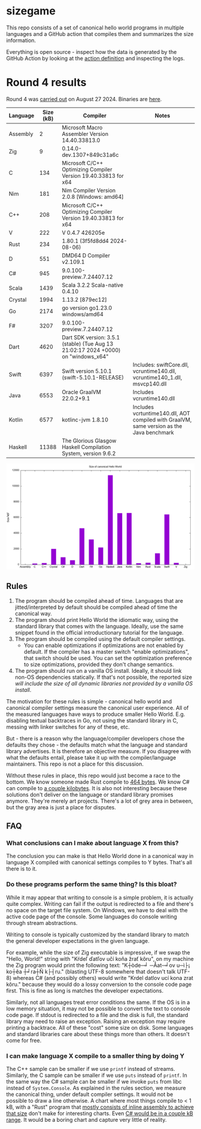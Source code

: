 # sizegame

This repo consists of a set of canonical hello world programs in multiple languages and a GitHub action that compiles them and summarizes the size information.

Everything is open source - inspect how the data is generated by the GitHub Action by looking at the [action definition](.github/workflows/ci.yml) and inspecting the logs.

# Round 4 results

Round 4 was [carried out](https://github.com/MichalStrehovsky/sizegame/actions/runs/10575894184) on August 27 2024. Binaries are [here](https://github.com/MichalStrehovsky/sizegame/releases/tag/round-004).

| Language | Size (kB) | Compiler                                                                             | Notes                                                                                       |
|----------|-----------|--------------------------------------------------------------------------------------|---------------------------------------------------------------------------------------------|
| Assembly | 2         | Microsoft Macro Assembler   Version 14.40.33813.0                                    |                                                                                             |
| Zig      | 9         | 0.14.0-dev.1307+849c31a6c                                                            |                                                                                             |
| C        | 134       | Microsoft C/C++ Optimizing   Compiler Version 19.40.33813 for x64                    |                                                                                             |
| Nim      | 181       | Nim Compiler Version 2.0.8   [Windows: amd64]                                        |                                                                                             |
| C++      | 208       | Microsoft C/C++ Optimizing   Compiler Version 19.40.33813 for x64                    |                                                                                             |
| V        | 222       | V 0.4.7 426205e                                                                      |                                                                                             |
| Rust     | 234       | 1.80.1 (3f5fd8dd4 2024-08-06)                                                        |                                                                                             |
| D        | 551       | DMD64 D Compiler v2.109.1                                                            |                                                                                             |
| C#       | 945       | 9.0.100-preview.7.24407.12                                                           |                                                                                             |
| Scala    | 1439      | Scala 3.2.2 Scala-native 0.4.10                                                      |                                                                                             |
| Crystal  | 1994      | 1.13.2 [879ec12]                                                                     |                                                                                             |
| Go       | 2174      | go version go1.23.0   windows/amd64                                                  |                                                                                             |
| F#       | 3207      | 9.0.100-preview.7.24407.12                                                           |                                                                                             |
| Dart     | 4620      | Dart SDK version: 3.5.1 (stable)   (Tue Aug 13 21:02:17 2024 +0000) on "windows_x64" |                                                                                             |
| Swift    | 6397      | Swift version 5.10.1   (swift-5.10.1-RELEASE)                                        | Includes: swiftCore.dll,   vcruntime140.dll, vcruntime140_1.dll, msvcp140.dll               |
| Java     | 6553      | Oracle GraalVM 22.0.2+9.1                                                            | Includes vcruntime140.dll                                                                   |
| Kotlin   | 6577      | kotlinc-jvm 1.8.10                                                                   | Includes vcrtuntime140.dll, AOT   compiled with GraalVM, same version as the Java benchmark |
| Haskell  | 11388     | The Glorious Glasgow Haskell   Compilation System, version 9.6.2                     |                                                                                             |

![The above table presented as a bar chart](report.png)

## Rules

1. The program should be compiled ahead of time. Languages that are jitted/interpreted by default should be compiled ahead of time the canonical way.
2. The program should print Hello World the idiomatic way, using the standard library that comes with the language. Ideally, use the same snippet found in the official introductionary tutorial for the language.
3. The program should be compiled using the default compiler settings.
   * You can enable optimizations if optimizations are not enabled by default. If the compiler has a master switch "enable optimizations", that switch should be used. You can set the optimization preference to size optimizations, provided they don't change semantics.
4. The program should run on a vanilla OS install. Ideally, it should link non-OS dependencies statically. If that's not possible, the reported size _will include the size of all dynamic libraries not provided by a vanilla OS install_.

The motivation for these rules is simple - canonical hello world and canonical compiler settings measure the canonical user experience. All of the measured languages have ways to produce smaller Hello World. E.g. disabling textual backtraces in Go, not using the standard library in C, messing with linker switches for any of these, etc.

But - there is a reason why the language/compiler developers chose the defaults they chose - the defaults match what the language and standard library advertises. It is therefore an objective measure. If you disagree with what the defaults entail, please take it up with the compiler/language maintainers. This repo is not a place for this discussion.

Without these rules in place, this repo would just become a race to the bottom. We know someone made Rust compile to [464 bytes](https://github.com/mcountryman/min-sized-rust-windows). We know C# can compile to [a couple kilobytes](https://github.com/MichalStrehovsky/zerosharp). It is also not interesting because these solutions don't deliver on the language or standard library promises anymore. They're merely art projects. There's a lot of grey area in between, but the gray area is just a place for disputes.

## FAQ

### What conclusions can I make about language X from this?

The conclusion you can make is that Hello World done in a canonical way in language X compiled with canonical settings compiles to Y bytes. That's all there is to it.

### Do these programs perform the same thing? Is this bloat?

While it may appear that writing to console is a simple problem, it is actually quite complex. Writing can fail if the output is redirected to a file and there's no space on the target file system. On Windows, we have to deal with the active code page of the console. Some languages do console writing through stream abstractions. 

Writing to console is typically customized by the standard library to match the general developer expectations in the given language.

For example, while the size of Zig executable is impressive, if we swap the "Hello, World!" string with "Kŕdeľ ďatľov učí koňa žrať kôru", on my machine the Zig program would print the following text: "K┼òde─╛ ─Åat─╛ov u─ì├¡ ko┼êa ┼╛ra┼Ñ k├┤ru." (blasting UTF-8 somewhere that doesn't talk UTF-8) whereas C# (and possibly others) would write "Krdel datlov ucí kona zrat kôru." because they would do a lossy conversion to the console code page first. This is fine as long is matches the developer expectations.

Similarly, not all languages treat error conditions the same. If the OS is in a low memory situation, it may not be possible to convert the text to console code page. If stdout is redirected to a file and the disk is full, the standard library may need to raise an exception. Raising an exception may require printing a backtrace. All of these "cost" some size on disk. Some languages and standard libraries care about these things more than others. It doesn't come for free.

### I can make language X compile to a smaller thing by doing Y

The C++ sample can be smaller if we use `printf` instead of streams. Similarly, the C sample can be smaller if we use `puts` instead of `printf`. In the same way the C# sample can be smaller if we invoke `puts` from libc instead of `System.Console`. As explained in the rules section, we measure the canonical thing, under default compiler settings. It would not be possible to draw a line otherwise. A chart where most things compile to < 1 kB, with a "Rust" program that [mostly consists of inline assembly to achieve that size](https://github.com/mcountryman/min-sized-rust-windows) don't make for interesting charts. Even [C# would be in a couple kB range](https://github.com/MichalStrehovsky/zerosharp). It would be a boring chart and capture very little of reality.
